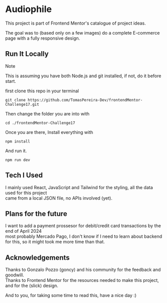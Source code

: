 # Audiophile

This project is part of Frontend Mentor's catalogue of project ideas.  

The goal was to (based only on a few images) do a complete E-commerce page with a fully responsive design.

## Run It Locally
>[!NOTE]
This is assuming you have both Node.js and git installed, if not, do it before start.
  
first clone this repo in your terminal

```
git clone https://github.com/TomasPereira-Dev/frontendMentor-Challenge17.git
```

Then change the folder you are into with

```
cd ./frontendMentor-Challenge17
```

Once you are there, Install everything with 

```
npm install
```

And run it.
```
npm run dev
```

## Tech I Used
I mainly used React, JavaScript and Tailwind for the styling, all the data used for this project  
came from a local JSON file, no APIs involved (yet).

## Plans for the future
I want to add a payment prossesor for debit/credit card transactions by the end of April 2024  
most probably Mercado Pago, I don't know if I need to learn about backend for this, so it might took me more time than that. 

## Acknowledgements

Thanks to Gonzalo Pozzo (goncy) and his community for the feedback and goodwill.  
Thanks to Frontend Mentor for the resources needed to make this project, and for the (slick) design.  
  
And to you, for taking some time to read this, have a nice day :)




